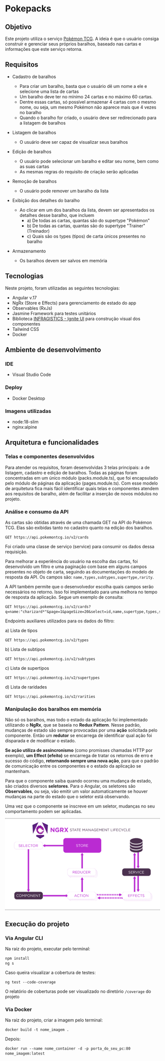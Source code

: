 # Pokepacks

## Objetivo

Este projeto utiliza o serviço [Pokémon TCG](https://docs.pokemontcg.io). A ideia é que o usuário consiga construir e gerenciar seus próprios baralhos, baseado nas cartas e informações que este serviço retorna.

## Requisitos

- Cadastro de baralhos

	- Para criar um baralho, basta que o usuário dê um nome a ele e selecione uma lista de cartas
	- Um baralho deve ter no mínimo 24 cartas e no máximo 60 cartas.
	- Dentre essas cartas, só possível armazenar 4 cartas com o mesmo nome, ou seja, um mesmo Pokémon não aparece mais que 4 vezes no baralho
	- Quando o baralho for criado, o usuário deve ser redirecionado para a listagem de baralhos

- Listagem de baralhos

	- O usuário deve ser capaz de visualizar seus baralhos

- Edição de baralhos

	- O usuário pode selecionar um baralho e editar seu nome, bem como as suas cartas
	- As mesmas regras do requisito de criação serão aplicadas

- Remoção de baralhos

	- O usuário pode remover um baralho da lista

- Exibição dos detalhes do baralho
	- Ao clicar em um dos baralhos da lista, devem ser apresentados os detalhes desse baralho, que incluem
		- a) De todas as cartas, quantas são do supertype "Pokémon"
		- b) De todas as cartas, quantas são do supertype "Trainer" (Treinador)
		- c) Quais são os types (tipos) de carta únicos presentes no baralho

- Armazenamento
	- Os baralhos devem ser salvos em memória

## Tecnologias

Neste projeto, foram utilizadas as seguintes tecnologias:

- Angular v.17
- NgRx (Store e Effects) para gerenciamento de estado do app
- Observables (RxJs)
- Jasmine Framework para testes unitários
- Biblioteca [INFRAGISTICS - Ignite UI](https://www.infragistics.com/products/ignite-ui-angular/angular/components/general/getting-started) para construção visual dos componentes
- Tailwind CSS
- Docker


## Ambiente de desenvolvimento

### IDE
- Visual Studio Code

### Deploy
- Docker Desktop

### Imagens utilizadas
- node:18-slim
- nginx:alpine

## Arquitetura e funcionalidades

### Telas e componentes desenvolvidos

Para atender os requisitos, foram desenvolvidas 3 telas principais: a de listagem, cadastro e edição de baralhos. Todas as páginas foram concentradas em um único módulo (packs.module.ts), que foi encapsulado pelo módulo de páginas da aplicação (pages.module.ts). Com esse modelo de arquitetura fica mais fácil identificar quais telas e componentes atendem aos requisitos de baralho, além de facilitar a inserção de novos módulos no projeto.

### Análise e consumo da API

As cartas são obtidas através de uma chamada GET na API do Pokémon TCG. Elas são exibidas tanto no cadastro quanto na edição dos baralhos.

```http
GET https://api.pokemontcg.io/v2/cards
```

Foi criado uma classe de serviço (service) para consumir os dados dessa requisição.

Para melhorar a experiência do usuário na escolha das cartas, foi desenvolvido um filtro e uma paginação com base em alguns campos presentes no objeto de carta, seguindo as documentações do modelo de resposta da API. Os campos são: `name,types,subtypes,supertype,rarity`. 

A API também permite que o desenvolvedor escolha quais campos serão necessários no retorno. Isso foi implementado para uma melhora no tempo de resposta da aplicação. Segue um exemplo de consulta:

```http
GET https://api.pokemontcg.io/v2/cards?q=name:"charizard*"&page=1&pageSize=20&select=id,name,supertype,types,subtypes,images
```

Endpoints auxiliares utilizados para os dados do filtro:

a) Lista de tipos
```http
GET https://api.pokemontcg.io/v2/types
```

b) Lista de subtipos
```http
GET https://api.pokemontcg.io/v2/subtypes
```

c) Lista de supertipos
```http
GET https://api.pokemontcg.io/v2/supertypes
```

d) Lista de raridades
```http
GET https://api.pokemontcg.io/v2/rarities
```

### Manipulação dos baralhos em memória

Não só os baralhos, mas todo o estado da aplicação foi implementado utilizando o **NgRx**, que se baseia no **Redux Pattern**. Nesse padrão, mudanças de estado são sempre provocadas por uma **ação** solicitada pelo componente. Então um **redutor** se encarrega de identificar qual ação foi disparada e de modificar o estado. 

**Se ação utiliza de assincronismo** (como promisses chamadas HTTP por exemplo), **um Effect (efeito)** se encarrega de tratar os retornos de erro e sucesso do código, **retornando sempre uma nova ação**, para que o padrão de comunicação entre os componentes e o estado da aplicação se mantenham.

Para que o componente saiba quando ocorreu uma mudança de estado, são criados diversos **seletores**. Para o Angular, os seletores são **Observables**, ou seja, vão emitir um valor automaticamente se houver mudanças na parte do estado que o seletor está observando. 

Uma vez que o componente se inscreve em um seletor, mudanças no seu comportamento podem ser aplicadas.

![Fluxo NgRx](docs/ngrxflow.png)

## Execução do projeto

### Via Angular CLI

Na raiz do projeto, executar pelo terminal:

```shell
npm install
ng s
```

Caso queira visualizar a cobertura de testes:

```
ng test --code-coverage
```

O relatório de coberturas pode ser visualizado no diretório `/coverage` do projeto

### Via Docker

Na raiz do projeto, criar a imagem pelo terminal:

```shell
docker build -t nome_imagem .
```

Depois:

```shell
docker run --name nome_container -d -p porta_do_seu_pc:80 nome_imagem:latest
```

